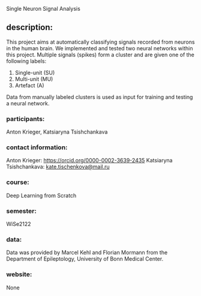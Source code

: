Single Neuron Signal Analysis

## description:
This project aims at automatically classifying signals recorded from neurons in the human brain. We implemented and tested two neural networks within this project. Multiple signals (spikes) form a cluster and are given one of the following labels: 
1. Single-unit (SU)
2. Multi-unit (MU)
3. Artefact (A)

Data from manually labeled clusters is used as input for training and testing a neural network. 

### participants:
Anton Krieger, Katsiaryna Tsishchankava

### contact information:
Anton Krieger: https://orcid.org/0000-0002-3639-2435 
Katsiaryna Tsishchankava: kate.tischenkova@mail.ru

### course:
Deep Learning from Scratch

### semester:
WiSe2122

### data:
Data was provided by Marcel Kehl and Florian Mormann from the Department of Epileptology, University of Bonn Medical Center.

### website:
None